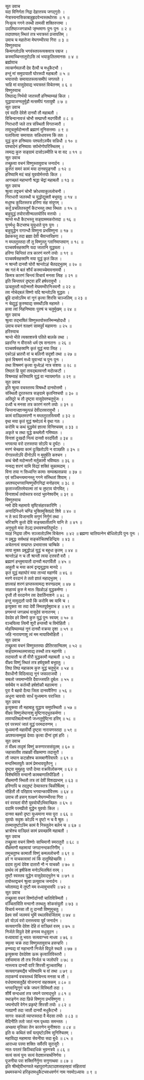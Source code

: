 सूत उवाच  
यदा विनिर्गता निद्रा देहात्तस्य जगद्‌गुरोः ।  
नेत्रास्यनासिकाबाहुहृदयेभ्यस्तथोरसः ॥ १ ॥  
निःसृत्य गगने तस्थौ तामसी शक्तिरुत्तमा ।  
उदतिष्ठज्जगन्नाथो जृम्भमाणः पुनः पुनः ॥ २ ॥  
तदापश्यत् स्थितं तत्र भयत्रस्तं प्रजापतिम् ।  
उवाच च महातेजा मेघगम्भीरया गिरा ॥ ३ ॥  
विष्णुरुवाच  
किमागतोऽसि भगवंस्तपस्त्यक्त्वात्र पद्मज ।  
कस्माच्चिन्तातुरोऽसि त्वं भयाकुलितमानसः ॥ ४ ॥  
ब्रह्मोवाच  
त्वत्कर्णमलजौ देव दैत्यौ च मधुकैटभौ ।  
हन्तुं मां समुपायातौ घोररूपौ महाबलौ ॥ ५ ॥  
भयात्तयोः समायातस्त्वत्समीपं जगत्पते ।  
त्राहि मां वासुदेवाद्य भयत्रस्तं विचेतनम् ॥ ६ ॥  
विष्णुरुवाच  
तिष्ठाद्य निर्भयो जातस्तौ हनिष्याम्यहं किल ।  
युद्धायाजग्मतुर्मूढौ मत्समीपं गतायुषौ ॥ ७ ॥  
सूत उवाच  
एवं वदति देवेशे दानवौ तौ महाबलौ ।  
विचिन्वानावजं चोभौ सम्प्राप्तौ मदगर्वितौ ॥ ८ ॥  
निराधारौ जले तत्र संस्थितौ विगतज्वरौ ।  
तावूचतुर्मदोन्मत्तौ ब्रह्माणं मुनिसत्तमाः ॥ ९ ॥  
पलायित्वा समायातः सन्निधावस्य किं ततः ।  
युद्धं कुरु हनिष्यावः पश्यतोऽस्यैव सन्निधौ ॥ १० ॥  
पश्चादेनं हनिष्यावः सर्पभोगोपरिस्थितम् ।  
त्वमद्य कुरु सङ्ग्रामं दासोऽस्मीति च वा वद ॥ ११ ॥  
सूत उवाच  
तच्छ्रुत्वा वचनं विष्णुस्तावुवाच जनार्दनः ।  
कुरुतं समरं कामं मया दानवपुङ्गवौ ॥ १२ ॥  
हरिष्यामि मदं चाहं युवयोर्मत्तयोः किल ।  
आगच्छतं महाभागौ श्रद्धा चेद्वां महाबलौ ॥ १३ ॥  
सूत उवाच  
श्रुत्वा तद्वचनं चोभौ क्रोधव्याकुललोचनौ ।  
निराधारौ जलस्थौ च युद्धोद्युक्तौ बभूवतुः ॥ १४ ॥  
मधुश्च कुपितस्तत्र हरिणा सह संयुगम् ।  
कर्तुं प्रचलितस्तूर्णं कैटभस्तु तथा स्थितः ॥ १५ ॥  
बाहुयुद्धं तयोरासीन्मल्लयोरिव मत्तयोः ।  
श्रान्ते मधौ कैटभस्तु सङ्ग्राममकरोत्तदा ॥ १६ ॥  
पुनर्मधुः कैटभश्च युयुधाते पुनः पुनः ।  
बाहुयुद्धेन रागान्धौ विष्णुना प्रभविष्णुना ॥ १७ ॥  
प्रेक्षकस्तु तदा ब्रह्मा देवी चैवान्तरिक्षगा ।  
न मम्लतुस्तदा तौ तु विष्णुस्तु ग्लानिमाप्तवान् ॥ १८ ॥  
पञ्चवर्षसहस्राणि यदा जातानि युद्ध्यता ।  
हरिणा चिन्तितं तत्र कारणं मरणे तयोः ॥ १९ ॥  
पञ्चवर्षसहस्राणि मया युद्धं कृतं किल ।  
न श्रान्तौ दानवौ घोरौ श्रान्तोऽहं चैतदद्‌भुतम् ॥ २० ॥  
क्व गतं मे बलं शौर्यं कस्माच्चेमावनामयौ ।  
किमत्र कारणं चिन्त्यं विचार्य मनसा त्विह ॥ २१ ॥  
इति चिन्तापरं दृष्ट्वा हरिं हर्षपरावुभौ ।  
ऊचतुस्तौ मदोन्मत्तौ मेघमम्भीरनिःस्वनौ ॥ २२ ॥  
तव नोचेद्‌बलं विष्णो यदि श्रान्तोऽसि युद्धतः ।  
ब्रूहि दासोऽस्मि वां नूनं कृत्वा शिरसि चाञ्जलिम् ॥ २३ ॥  
न चेद्युद्धं कुरुष्वाद्य समर्थोऽसि महामते ।  
हत्वा त्वां निहनिष्यावः पुरुषं च चतुर्मुखम् ॥ २४ ॥  
सूत उवाच  
श्रुत्वा तद्‌भाषितं विष्णुस्तयोस्तस्मिन्महोदधौ ।  
उवाच वचनं श्लक्ष्णं सामपूर्वं महामनाः ॥ २५ ॥  
हरिरुवाच  
श्रान्ते भीते त्यक्तशस्त्रे पतिते बालके तथा ।  
प्रहरन्ति न वीरास्ते धर्म एष सनातनः ॥ २६ ॥  
पञ्चवर्षसहस्राणि कृतं युद्धं मया त्विह ।  
एकोऽहं भ्रातरौ वां च बलिनौ सदृशौ तथा ॥ २७ ॥  
कृतं विश्रमणं मध्ये युवाभ्यां च पुनः पुनः ।  
तथा विश्रमणं कृत्वा युध्येऽहं नात्र संशयः ॥ २८ ॥  
तिष्ठतं हि युवां तावद्‌बलवन्तौ मदोत्कटौ ।  
विश्रम्याहं करिष्यामि युद्धं वा न्यायमार्गतः ॥ २९ ॥  
सूत उवाच  
इति श्रुत्वा वचस्तस्य विश्रब्धौ दानवोत्तमौ ।  
संस्थितौ दूरतस्तत्र सङ्ग्रामे कृतनिश्चयौ ॥ ३० ॥  
अतिदूरे च तौ दृष्ट्वा वासुदेवश्चतुर्भुजः ।  
दध्यौ च मनसा तत्र कारणं मरणे तयोः ॥ ३१ ॥  
चिन्तनाज्ज्ञानमुत्पन्नं देवीदत्तवरावुभौ ।  
कामं वाञ्छितमरणौ न मम्लतुरतस्त्विमौ ॥ ३२ ॥  
वृथा मया कृतं युद्धं श्रमोऽयं मे वृथा गतः ।  
करोमि च कथं युद्धमेवं ज्ञात्वा विनिश्चयम् ॥ ३३ ॥  
अकृते च तथा युद्धे कथमेतौ गमिष्यतः ।  
विनाशं दुःखदौ नित्यं दानवौ वरदर्पितौ ॥ ३४ ॥  
भगवत्या वरो दत्तस्तया सोऽपि च दुर्घटः ।  
मरणं चेच्छया कामं दुःखितोऽपि न वाञ्छति ॥ ३५ ॥  
रोगग्रस्तोऽपि दीनोऽपि न मुमूर्षति कश्चन ।  
कथं चेमौ मदोन्मत्तौ मर्तुकामौ भविष्यतः ॥ ३६ ॥  
नन्वद्य शरणं यामि विद्यां शक्तिं सुकामदाम् ।  
विना तया न सिध्यन्ति कामाः सम्यक्प्रसन्नया ॥ ३७ ॥  
एवं सञ्चिन्त्यमानस्तु गगने संस्थितां शिवाम् ।  
अपश्यद्‌भगवान्विष्णुर्योगनिद्रां मनोहराम् ॥ ३८ ॥  
कृताज्जलिरमेयात्मा तां च तुष्टाव योगवित् ।  
विनाशार्थं तयोस्तत्र वरदां भुवनेश्वरीम् ॥ ३९ ॥  
विष्णुरुवाच  
नमो देवि महामाये सृष्टिसंहारकारिणि ।  
अनादिनिधने चण्डि भुक्तिमुक्तिप्रदे शिवे ॥ ४० ॥  
न ते रूपं विजानामि सगुणं निर्गुणं तथा ।  
चरित्राणि कुतो देवि सङ्ख्यातीतानि यानि ते ॥ ४१ ॥  
अनुभूतो मया तेऽद्य प्रभावश्चातिदुर्घटः ।  
यदहं निद्रया लीनः सञ्जातोऽस्मि विचेतनः ॥ ४२ ॥
ब्रह्मणा चातियत्नेन बोधितोऽपि पुनः पुनः ।  
न प्रबुद्धः सर्वथाहं सङ्कोचितषडिन्द्रियः ॥ ४३ ॥  
अचेतनत्वं सम्प्राप्तः प्रभावात्तव चाम्बिके ।  
त्वया मुक्तः प्रबुद्धोऽहं युद्धं च बहुधा कृतम् ॥ ४४ ॥  
श्रान्तोऽहं न च तौ श्रान्तौ त्वया दत्तवरौ वरौ ।  
ब्रह्माणं हन्तुमायातौ दानवौ मदगर्वितौ ॥ ४५ ॥  
आहूतौ च मया कामं द्वन्द्वयुद्धाय मानदे ।  
कृतं युद्धं महाघोरं मया ताभ्यां महार्णवे ॥ ४६ ॥  
मरणे वरदानं ते ततो ज्ञातं महाद्‌भुतम् ।  
ज्ञात्वाहं शरणं प्राप्तस्त्वामद्य शरणप्रदाम् ॥ ४७ ॥  
साहाय्यं कुरु मे मातः खिन्नोऽहं युद्धकर्मणा ।  
दृप्तौ तौ वरदानेन तव देवार्तिनाशने ॥ ४८ ॥  
हन्तुं मामुद्यतौ पापौ किं करोमि क्व यामि च ।  
इत्युक्ता सा तदा देवी स्मितपूर्वमुवाच ह ॥ ४९ ॥  
प्रणमन्तं जगन्नाथं वासुदेवं सनातनम् ।  
देवदेव हरे विष्णो कुरु युद्धं पुनः स्वयम् ॥ ५० ॥  
वञ्चयित्वा त्विमौ शूरौ हन्तव्यौ च विमोहितौ ।  
मोहयिष्याम्यहं नूनं दानवौ वक्रया दृशा ॥ ५१ ॥  
जहि नारायणाशु त्वं मम मायाविमोहितौ ।  
सूत उवाच  
तच्छ्रुत्वा वचनं विष्णुस्तस्याः प्रीतिरसान्वितम् ॥ ५२ ॥  
सङ्ग्रामस्थलमासाद्य तस्थौ तत्र महार्णवे ।  
तदायातौ च तौ वीरौ युद्धकामौ महाबलौ ॥ ५३ ॥  
वीक्ष्य विष्णुं स्थितं तत्र हर्षयुक्तौ बभूवतुः ।  
तिष्ठ तिष्ठ महाकाम कुरु युद्धं चतुर्भुज ॥ ५४ ॥  
दैवाधीनौ विदित्वाद्य नूनं जयपराजयौ ।  
सबलो जयमाप्नोति दैवाज्जयति दुर्बलः ॥ ५५ ॥  
सर्वथैव न कर्तव्यौ हर्षशोकौ महात्मना ।  
पुरा वै बहवो दैत्या जिता दानववैरिणा ॥ ५६ ॥  
अधुना चावयोः सार्धं युध्यमानः पराजितः ।  
सूत उवाच  
इत्युक्त्वा तौ महाबाहू युद्धाय समुपस्थितौ ॥ ५७ ॥  
वीक्ष्य विष्णुर्जघानाशु मुष्टिनाद्‌भुतकर्मणा ।  
तावप्यतिबलोन्मत्तौ जध्नतुर्मुष्टिना हरिम् ॥ ५८ ॥  
एवं परस्परं जातं युद्धं परमदारुणम् ।  
युध्यमानौ महावीर्यौ दृष्ट्वा नारायणस्तदा ॥ ५९ ॥  
अपश्यत्सम्मुखं देव्याः कृत्वा दीनां दृशं हरिः ।  
सूत उवाच  
तं वीक्ष्य तादृशं विष्णुं करुणारससंयुतम् ॥ ६० ॥  
जहासातीव ताम्राक्षी वीक्षमाणा तदासुरौ ।  
तौ जघान कटाक्षैश्च कामबाणैरिवापरैः ॥ ६१ ॥  
मन्दस्मितयुतैः कामं प्रेमभावयुतैरनु ।  
दृष्ट्वा मुमुहतुः पापौ देव्या वक्रविलोकनम् ॥ ६२ ॥  
विशेषमिति मन्वानौ कामबाणातिपीडितौ ।  
वीक्षमाणौ स्थितौ तत्र तां देवीं विशदप्रभाम् ॥ ६३ ॥  
हरिणापि च तद्‌दृष्टं देव्यास्तत्र चिकीर्षितम् ।  
मोहितौ तौ परिज्ञाय भगवान्कार्यवित्तमः ॥ ६४ ॥  
उवाच तौ हसन् श्लक्ष्णं मेघगम्भीरया गिरा ।  
वरं वरयतां वीरौ युवयोर्योऽभिवाच्छितः ॥ ६५ ॥  
ददामि परमप्रीतो युद्धेन युवयोः किल ।  
दानवा बहवो दृष्टा युध्यमाना मया पुरा ॥ ६६ ॥  
युवयोः सदृशः कोऽपि न दृष्टो न च वै श्रुतः ।  
तस्मात्तुष्टोऽस्मि कामं वै निस्तुलेन बलेन च ॥ ६७ ॥  
भ्रात्रोश्च वाञ्छितं कामं प्रयच्छामि महाबलौ ।  
सूत उवाच  
तच्छ्रुत्वा वचनं विष्णोः साभिमानौ स्मरातुरौ ॥ ६८ ॥  
वीक्षमाणौ महामायां जगदानन्दकारिणीम् ।  
तमूचतुश्च कामार्तौ विष्णुं कमललोचनौ ॥ ६९ ॥  
हरे न याचकावावां त्वं किं दातुमिहेच्छसि ।  
ददाव तुल्यं देवेश दातारौ नौ न याचकौ ॥ ७० ॥  
प्रार्थय त्वं हृषीकेश मनोऽभिलषितं वरम् ।  
तुष्टौ स्वस्तव युद्धेन वासुदेवाद्‌भुतेन च ॥ ७१ ॥  
तयोस्तद्वचनं श्रुत्वा प्रत्युवाच जनार्दनः ।  
भवेतामद्य मे तुष्टौ मम वध्यावुभावपि ॥ ७२ ॥  
सूत उवाच  
तच्छ्रुत्वा वचनं विष्णोर्दानवौ चातिविस्मितौ ।  
वञ्चिताविति मन्वानौ तस्थतुः शोकसंयुतौ ॥ ७३ ॥  
विचार्य मनसा तौ तु दानवौ विष्णुमूचतुः ।  
प्रेक्ष्य सर्वं जलमयं भूमिं स्थलविवर्जिताम् ॥ ७४ ॥  
हरे योऽयं वरो दत्तस्त्वया पूर्वं जनार्दन ।  
सत्यवागसि देवेश देहि तं वाञ्छितं वरम् ॥ ७५ ॥  
निर्जले विपुले देशे हनस्व मधुसूदन ।  
वध्यावावां तु भवतः सत्यवाग्भव माधव ॥ ७६ ॥  
स्मृत्वा चक्रं तदा विष्णुस्तावुवाच हसन्हरिः ।  
हन्म्यद्य वां महाभागौ निर्जले विपुले स्थले ॥ ७७ ॥  
इत्युक्त्या देवदेवेश ऊरू कृत्वातिविस्तरौ ।  
दर्शयामास तौ तत्र निर्जलं च जलोपरि ॥ ७८ ॥  
नास्त्यत्र दानवौ वारि शिरसी मुञ्चतामिह ।  
सत्यवागहमद्यैव भविष्यामि च वां तथा ॥ ७९ ॥  
तदाकर्ण्य वचस्तथ्यं विचिन्त्य मनसा च तौ ।  
वर्धयामासतुर्देहं योजनानां सहस्रकम् ॥ ८० ॥  
भगवान्द्विगुणं चक्रे जघनं विस्मितौ तदा ।  
शीर्षे सन्दधतां तत्र जघने परमाद्‌भुते ॥ ८१ ॥  
रथाङ्गेन तदा छिन्ने विष्णुना प्रभविष्णुना ।  
जघनोपरि वेगेन प्रकृष्टे शिरसी तयोः ॥ ८२ ॥  
गतप्राणौ तदा जातौ दानवौ मधुकैटभौ ।  
सागरः सकलो व्याप्तस्तदा वै मेदसा तयोः ॥ ८३ ॥  
मेदिनीति ततो जातं नाम पृथ्व्याः समन्ततः ।  
अभक्ष्या मृत्तिका तेन कारणेन मुनीश्वराः ॥ ८४ ॥  
इति वः कथितं सर्वं यत्पृष्टोऽस्मि सुनिश्चितम् ।  
महाविद्या महामाया सेवनीया सदा बुधैः ॥ ८५ ॥  
आराध्या परमा शक्तिः सर्वैरपि सुरासुरैः ।  
नातः परतरं किञ्चिदधिकं भुवनत्रये ॥ ८६ ॥  
सत्यं सत्यं पुनः सत्यं वेदशास्त्रार्थनिर्णयः ।  
पूजनीया परा शक्तिर्निर्गुणा सगुणाथवा ॥ ८७ ॥  
इति श्रीमद्देवीभागवते महापुराणेऽष्टादशसाहस्र्यां संहितायां  
प्रथमस्कन्धे हरिकृतमधुकैटभवधवर्णनं नाम नवमोऽध्यायः ॥ ९ ॥
